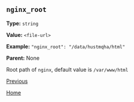 `nginx_root`
----------

**Type:** `string`

**Value:** `<file-url>`

**Example:** `"nginx_root": "/data/hustmqha/html"`

**Parent:** None

Root path of `nginx`, default value is `/var/www/html`

[Previous](genconf.md)

[Home](../../index.md)